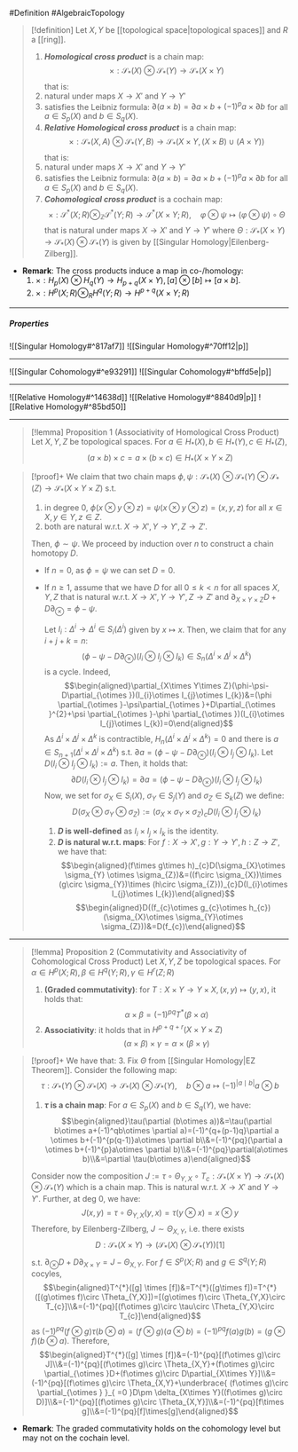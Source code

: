 #Definition #AlgebraicTopology 

> [!definition]
> Let $X,Y$ be [[topological space|topological spaces]] and $R$ a [[ring]].
> 1. ***Homological cross product*** is a chain map: $$\times:\mathcal{S}_{*}(X)\otimes  \mathcal{S}_{*}(Y)\to \mathcal{S}_{*}(X\times Y)$$that is:
> 	1. natural under maps $X\to X'$ and $Y\to Y'$
> 	2. satisfies the Leibniz formula: $\partial(a\times b)=\partial a \times b+(-1)^p a\times \partial b$ for all $a\in S_{p}(X)$ and $b\in S_{q}(X)$.
> 2. ***Relative Homological cross product*** is a chain map: $$\times:\mathcal{S}_{*}(X,A)\otimes  \mathcal{S}_{*}(Y,B)\to \mathcal{S}_{*}(X\times Y,(X\times B)\cup (A\times Y))$$that is:
> 	1. natural under maps $X\to X'$ and $Y\to Y'$
> 	2. satisfies the Leibniz formula: $\partial(a\times b)=\partial a \times b+(-1)^p a\times \partial b$ for all $a\in S_{p}(X)$ and $b\in S_{q}(X)$.
> 3. ***Cohomological cross product*** is a cochain map:$$\times:\mathcal{S}^{*}(X;R)\otimes_{\mathbb{Z}}  \mathcal{S}^{*}(Y;R)\to \mathcal{S}^{*}(X\times Y;R),\quad \varphi \otimes  \psi\mapsto (\varphi \otimes  \psi)\circ  \Theta$$that is natural under maps $X\to X'$ and $Y\to Y'$ where $\Theta:\mathcal{S}_{*}(X\times Y)\to \mathcal{S}_{*}(X)\otimes \mathcal{S}_{*}(Y)$ is given by [[Singular Homology|Eilenberg-Zilberg]].

- **Remark**: The cross products induce a map in co-/homology:
	1. $\times:H_{p}(X)\otimes H_{q}(Y)\to H_{p+q}(X\times Y),[a]\otimes[b]\mapsto[a\times b]$.
	2. $\times:H^p(X;R)\otimes_{R}H^q(Y;R)\to H^{p+q}(X\times Y;R)$

---
##### Properties
![[Singular Homology#^817af7]]
![[Singular Homology#^70ff12|p]]

---
![[Singular Cohomology#^e93291]]
![[Singular Cohomology#^bffd5e|p]]

---

![[Relative Homology#^14638d]]
![[Relative Homology#^8840d9|p]]
![[Relative Homology#^85bd50]]

---
> [!lemma] Proposition 1 (Associativity of Homological Cross Product)
> Let $X,Y,Z$ be topological spaces. For $a\in H_{*}(X),b\in H_{*}(Y),c\in H_{*}(Z)$, $$(a\times b)\times c=a\times(b\times c)\in H_{*}(X\times Y\times Z)$$

> [!proof]+
> We claim that two chain maps $\phi,\psi:\mathcal{S}_{*}(X)\otimes \mathcal{S}_{*}(Y)\otimes \mathcal{S}_{*}(Z)\to \mathcal{S}_{*}(X\times Y\times Z)$ s.t.
> 1. in degree 0, $\phi(x\otimes y\otimes z)=\psi(x\otimes y\otimes z)=(x,y,z)$ for all $x\in X,y\in Y,z\in Z$.
> 2. both are natural w.r.t. $X\to X',Y\to Y',Z\to Z'$.
> 
> Then, $\phi \sim \psi$. We proceed by induction over $n$ to construct a chain homotopy $D$. 
> 
>  - If $n=0$, as $\phi=\psi$ we can set $D=0$.
>  - If $n\geq 1$, assume that we have $D$ for all $0\leq k< n$ for all spaces $X,Y,Z$ that is natural w.r.t. $X\to X',Y\to Y', Z\to Z'$ and $\partial_{X\times Y\times Z} D+D\partial_{\otimes}=\phi-\psi$.
>    
>    Let $I_{i}:\Delta^i\to \Delta^i\in S_{i}(\Delta^i)$ given by $x\mapsto x$. Then, we claim that for any $i+j+k=n$: $$(\phi-\psi-D\partial_{\otimes })(I_{i}\otimes  I_{j}\otimes  I_{k})\in S_{n}(\Delta^i\times \Delta^j\times \Delta^k)$$is a cycle. Indeed, $$\begin{aligned}\partial_{X\times Y\times Z}(\phi-\psi-D\partial_{\otimes })(I_{i}\otimes  I_{j}\otimes  I_{k})&=(\phi \partial_{\otimes }-\psi\partial_{\otimes }+D\partial_{\otimes }^{2}+\psi \partial_{\otimes }-\phi \partial_{\otimes })(I_{i}\otimes  I_{j}\otimes  I_{k})=0\end{aligned}$$As $\Delta^i\times\Delta^j\times\Delta^k$ is contractible, $H_{n}(\Delta^i\times\Delta^j\times\Delta^k)=0$ and there is $a\in S_{n+1}(\Delta^i\times\Delta^j\times\Delta^k)$ s.t. $\partial a=(\phi-\psi-D\partial_{\otimes})(I_{i}\otimes I_{j}\otimes I_{k})$. Let $D(I_{i}\otimes I_{j}\otimes I_{k}):= a$. Then, it holds that:$$\partial D(I_{i}\otimes  I_{j}\otimes  I_{k})=\partial a=(\phi-\psi-D\partial_{\otimes })(I_{i}\otimes  I_{j}\otimes  I_{k})$$Now, we set for $\sigma_{X}\in S_{i}(X)$, $\sigma_{Y}\in S_{j}(Y)$ and $\sigma_{Z}\in S_{k}(Z)$ we define: $$D(\sigma_{X}\otimes \sigma_{Y}\otimes  \sigma_{Z}):= (\sigma_{X}\times\sigma_{Y}\times\sigma_{Z})_{c}D(I_{i}\otimes  I_{j}\otimes  I_{k})$$
> 	 1. **$D$ is well-defined** as $I_{i}\times I_{j}\times I_{k}$ is the identity.
> 	 2. **$D$ is natural w.r.t. maps**:
> 	    For $f:X\to X',g:Y\to Y', h:Z\to Z'$, we have that: $$\begin{aligned}(f\times g\times h)_{c}D(\sigma_{X}\otimes  \sigma_{Y} \otimes  \sigma_{Z})&=((f\circ  \sigma_{X})\times (g\circ  \sigma_{Y})\times (h\circ  \sigma_{Z}))_{c}D(I_{i}\otimes  I_{j}\otimes  I_{k})\end{aligned}$$$$\begin{aligned}D((f_{c}\otimes  g_{c}\otimes  h_{c})(\sigma_{X}\otimes  \sigma_{Y}\otimes  \sigma_{Z}))&=D(f_{c})\end{aligned}$$
>    
---
> [!lemma] Proposition 2 (Commutativity and Associativity of Cohomological Cross Product)
> Let $X,Y,Z$ be topological spaces. For $\alpha\in H^p(X;R),\beta\in H^q(Y;R),\gamma\in H^r(Z;R)$
> 1. **(Graded commutativity)**: for $T:X\times Y\to Y\times X,(x,y)\mapsto(y,x)$, it holds that: $$\alpha \times\beta=(-1)^{pq}T^{*}(\beta \times\alpha)$$ 
> 2. **Associativity**: it holds that in $H^{p+q+r}(X\times Y\times Z)$ $$(\alpha \times\beta)\times\gamma=\alpha \times(\beta \times\gamma)$$

> [!proof]+
> We have that:
> 3. Fix $\Theta$ from [[Singular Homology|EZ Theorem]]. Consider the following map: $$\tau:\mathcal{S}_{*}(Y)\otimes  \mathcal{S}_{*}(X)\to \mathcal{S}_{*}(X)\otimes  \mathcal{S}_{*}(Y),\quad b\otimes  a\mapsto (-1)^{|a\mid b|}a\otimes  b$$
> 	1. **$\tau$ is a chain map**:
> 	   For $a\in S_{p}(X)$ and $b\in S_{q}(Y)$, we have: $$\begin{aligned}\tau(\partial (b\otimes  a))&=\tau(\partial b\otimes  a+(-1)^qb\otimes  \partial a)=(-1)^{q+(p-1)q}\partial a \otimes  b+(-1)^{p(q-1)}a\otimes  \partial b\\&=(-1)^{pq}(\partial a \otimes  b+(-1)^{p}a\otimes  \partial b)\\&=(-1)^{pq}\partial(a\otimes  b)\\&=\partial \tau(b\otimes  a)\end{aligned}$$
> 	
> 	Consider now the composition $J:=\tau \circ \Theta_{Y,X}\circ T_{c}:\mathcal{S}_{*}(X\times Y)\to \mathcal{S}_{*}(X)\otimes \mathcal{S}_{*}(Y)$ which is a chain map. This is natural w.r.t. $X\to X'$ and $Y\to Y'$. Further, at deg 0, we have: $$J(x,y)=\tau \circ \Theta_{Y,X}(y,x)=\tau(y\otimes  x)= x \otimes  y$$Therefore, by Eilenberg-Zilberg, $J\sim \Theta_{X,Y}$, i.e. there exists $$D:\mathcal{S}_{*}(X\times Y)\to (\mathcal{S}_{*}(X)\otimes \mathcal{S}_{*}(Y))[1]$$s.t. $\partial_{\otimes} D+D\partial_{X\times Y}=J-\Theta_{X,Y}$. For $f\in S^p(X;R)$ and $g\in S^q(Y;R)$ cocyles, $$\begin{aligned}T^{*}([g]  \times [f])&=T^{*}([g\times f])=T^{*}([(g\otimes  f)\circ  \Theta_{Y,X}])=[(g\otimes  f)\circ \Theta_{Y,X}\circ  T_{c}]\\&=(-1)^{pq}[(f\otimes  g)\circ  \tau\circ \Theta_{Y,X}\circ  T_{c}]\end{aligned}$$as $(-1)^{pq}(f\otimes g)\tau(b\otimes a)=(f\otimes g)(a\otimes b)=(-1)^{pq}f(a) g(b)=(g\otimes f)(b\otimes a)$. Therefore, $$\begin{aligned}T^{*}([g]  \times [f])&=(-1)^{pq}[(f\otimes  g)\circ  J]\\&=(-1)^{pq}[(f\otimes  g)\circ \Theta_{X,Y}+(f\otimes  g)\circ  \partial_{\otimes }D+(f\otimes  g)\circ  D\partial_{X\times Y}]\\&=(-1)^{pq}[(f\otimes  g)\circ \Theta_{X,Y}+\underbrace{ (f\otimes  g)\circ  \partial_{\otimes } }_{ =0 }D\pm \delta_{X\times Y}((f\otimes  g)\circ  D)]\\&=(-1)^{pq}[(f\otimes  g)\circ \Theta_{X,Y}]\\&=(-1)^{pq}[f\times g]\\&=(-1)^{pq}[f]\times[g]\end{aligned}$$

- **Remark**: The graded commutativity holds on the cohomology level but may not on the cochain level.